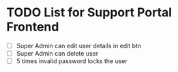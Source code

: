 # TODO List for Support Portal Frontend

<!-- - [ ] / Endpoint landing page that connects logoin and signup -->
- [ ]  Super Admin can edit user details in edit btn
- [ ]  Super Admin can delete user
- [ ]  5 times invalid password locks the user